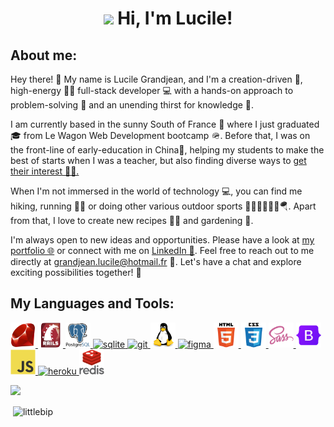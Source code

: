 <h1 align="center"><img width="150" src="https://media.giphy.com/media/uqpK3SuxEY4W9YQvdg/giphy.gif"> Hi, I'm Lucile!</h1>


<h2 align="left">About me:</h2>
<p>Hey there! 👋 My name is Lucile Grandjean, and I'm a creation-driven 🎨, high-energy 🏋️‍♀️ full-stack developer 💻 with a hands-on approach to problem-solving  🔧 and an unending thirst for knowledge 📖. 

I am currently based in the sunny South of France 🌄 where I just graduated 🎓 from Le Wagon Web Development bootcamp 🪖. Before that, I was on the front-line of early-education in China🧋, helping my students to make the best of starts when I was a teacher, but also finding diverse ways to 
<a href="https://youtu.be/lKfCNammDck">get their interest 🦈👀.</a>

When I'm not immersed in the world of technology 💻, you can find me hiking, running 🏃‍♀️ or doing other various outdoor sports 🏊‍♀️🚵‍♀️🧗‍♀️🪂. Apart from that, I love to create new recipes 🍲🎂 and gardening 🥕.

I'm always open to new ideas and opportunities. Please have a look at <a href="https://littlebip.github.io/portfolio/">my portfolio 🌐</a> or connect with me on <a href="https://www.linkedin.com/in/lucile-grandjean/">LinkedIn 👥</a>. Feel free to reach out to me directly at grandjean.lucile@hotmail.fr 📧. Let's have a chat and explore exciting possibilities together! 🚀</p>
<p align="left">
</p>

<h2 align="left">My Languages and Tools:</h2>
<p align="left"> 
  <a href="https://www.ruby-lang.org/en/" target="_blank" rel="noreferrer"> <img src="https://raw.githubusercontent.com/devicons/devicon/master/icons/ruby/ruby-original.svg" alt="ruby" width="40" height="40"/> </a> 
  <a href="https://rubyonrails.org" target="_blank" rel="noreferrer"> <img src="https://raw.githubusercontent.com/devicons/devicon/master/icons/rails/rails-original-wordmark.svg" alt="rails" width="40" height="40"/> </a> 
  <a href="https://www.postgresql.org" target="_blank" rel="noreferrer"> <img src="https://raw.githubusercontent.com/devicons/devicon/master/icons/postgresql/postgresql-original-wordmark.svg" alt="postgresql" width="40" height="40"/> </a> 
  <a href="https://www.sqlite.org/" target="_blank" rel="noreferrer"> <img src="https://www.vectorlogo.zone/logos/sqlite/sqlite-icon.svg" alt="sqlite" width="40" height="40"/> </a> 
  <a href="https://git-scm.com/" target="_blank" rel="noreferrer"> <img src="https://www.vectorlogo.zone/logos/git-scm/git-scm-icon.svg" alt="git" width="40" height="40"/> </a> 
  <a href="https://www.linux.org/" target="_blank" rel="noreferrer"> <img src="https://raw.githubusercontent.com/devicons/devicon/master/icons/linux/linux-original.svg" alt="linux" width="40" height="40"/> </a>
  <a href="https://www.figma.com/" target="_blank" rel="noreferrer"> <img src="https://www.vectorlogo.zone/logos/figma/figma-icon.svg" alt="figma" width="40" height="40"/> </a> 
  <a href="https://www.w3.org/html/" target="_blank" rel="noreferrer"> <img src="https://raw.githubusercontent.com/devicons/devicon/master/icons/html5/html5-original-wordmark.svg" alt="html5" width="40" height="40"/> </a>
  <a href="https://www.w3schools.com/css/" target="_blank" rel="noreferrer"> <img src="https://raw.githubusercontent.com/devicons/devicon/master/icons/css3/css3-original-wordmark.svg" alt="css3" width="40" height="40"/> </a> 
  <a href="https://sass-lang.com" target="_blank" rel="noreferrer"> <img src="https://raw.githubusercontent.com/devicons/devicon/master/icons/sass/sass-original.svg" alt="sass" width="40" height="40"/> </a> 
  <a href="#" target="_blank" rel="noreferrer"> <img src="https://raw.githubusercontent.com/devicons/devicon/master/icons/bootstrap/bootstrap-original.svg" alt="#" width="40" height="40"/> </a> 
  <a href="https://developer.mozilla.org/en-US/docs/Web/JavaScript" target="_blank" rel="noreferrer"> <img src="https://raw.githubusercontent.com/devicons/devicon/master/icons/javascript/javascript-original.svg" alt="javascript" width="40" height="40"/> </a>
  <a href="https://heroku.com" target="_blank" rel="noreferrer"> <img src="https://www.vectorlogo.zone/logos/heroku/heroku-icon.svg" alt="heroku" width="40" height="40"/> </a> 
  <a href="https://redis.io" target="_blank" rel="noreferrer"> <img src="https://raw.githubusercontent.com/devicons/devicon/master/icons/redis/redis-original-wordmark.svg" alt="redis" width="40" height="40"/> </a>
</p>

<img src="https://www.codewars.com/users/Littlebip/badges/small"/>

<p>&nbsp;<img align="center" src="https://github-readme-stats.vercel.app/api?username=littlebip&show_icons=true&locale=en" alt="littlebip" /></p>
